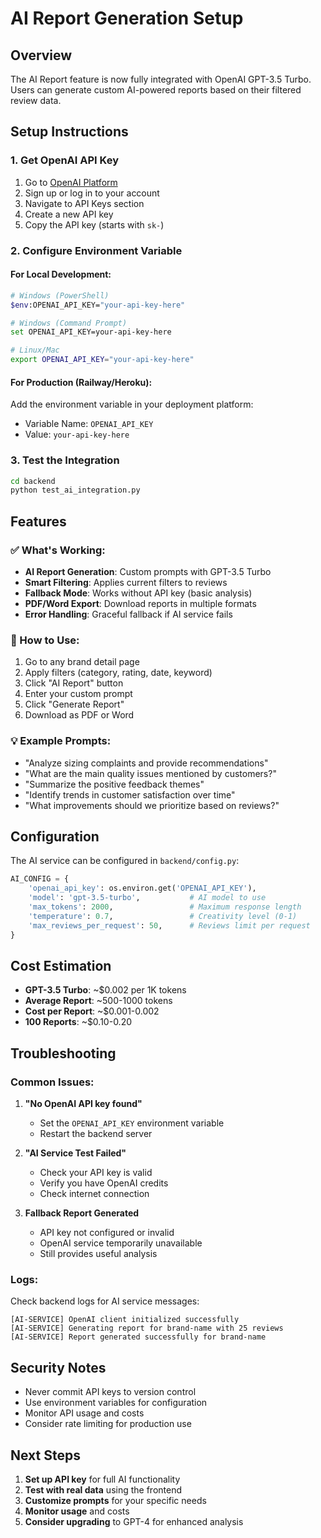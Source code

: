 # AI Report Generation Setup

## Overview
The AI Report feature is now fully integrated with OpenAI GPT-3.5 Turbo. Users can generate custom AI-powered reports based on their filtered review data.

## Setup Instructions

### 1. Get OpenAI API Key
1. Go to [OpenAI Platform](https://platform.openai.com/)
2. Sign up or log in to your account
3. Navigate to API Keys section
4. Create a new API key
5. Copy the API key (starts with `sk-`)

### 2. Configure Environment Variable

#### For Local Development:
```bash
# Windows (PowerShell)
$env:OPENAI_API_KEY="your-api-key-here"

# Windows (Command Prompt)
set OPENAI_API_KEY=your-api-key-here

# Linux/Mac
export OPENAI_API_KEY="your-api-key-here"
```

#### For Production (Railway/Heroku):
Add the environment variable in your deployment platform:
- Variable Name: `OPENAI_API_KEY`
- Value: `your-api-key-here`

### 3. Test the Integration
```bash
cd backend
python test_ai_integration.py
```

## Features

### ✅ What's Working:
- **AI Report Generation**: Custom prompts with GPT-3.5 Turbo
- **Smart Filtering**: Applies current filters to reviews
- **Fallback Mode**: Works without API key (basic analysis)
- **PDF/Word Export**: Download reports in multiple formats
- **Error Handling**: Graceful fallback if AI service fails

### 🎯 How to Use:
1. Go to any brand detail page
2. Apply filters (category, rating, date, keyword)
3. Click "AI Report" button
4. Enter your custom prompt
5. Click "Generate Report"
6. Download as PDF or Word

### 💡 Example Prompts:
- "Analyze sizing complaints and provide recommendations"
- "What are the main quality issues mentioned by customers?"
- "Summarize the positive feedback themes"
- "Identify trends in customer satisfaction over time"
- "What improvements should we prioritize based on reviews?"

## Configuration

The AI service can be configured in `backend/config.py`:

```python
AI_CONFIG = {
    'openai_api_key': os.environ.get('OPENAI_API_KEY'),
    'model': 'gpt-3.5-turbo',           # AI model to use
    'max_tokens': 2000,                 # Maximum response length
    'temperature': 0.7,                 # Creativity level (0-1)
    'max_reviews_per_request': 50,      # Reviews limit per request
}
```

## Cost Estimation

- **GPT-3.5 Turbo**: ~$0.002 per 1K tokens
- **Average Report**: ~500-1000 tokens
- **Cost per Report**: ~$0.001-0.002
- **100 Reports**: ~$0.10-0.20

## Troubleshooting

### Common Issues:

1. **"No OpenAI API key found"**
   - Set the `OPENAI_API_KEY` environment variable
   - Restart the backend server

2. **"AI Service Test Failed"**
   - Check your API key is valid
   - Verify you have OpenAI credits
   - Check internet connection

3. **Fallback Report Generated**
   - API key not configured or invalid
   - OpenAI service temporarily unavailable
   - Still provides useful analysis

### Logs:
Check backend logs for AI service messages:
```
[AI-SERVICE] OpenAI client initialized successfully
[AI-SERVICE] Generating report for brand-name with 25 reviews
[AI-SERVICE] Report generated successfully for brand-name
```

## Security Notes

- Never commit API keys to version control
- Use environment variables for configuration
- Monitor API usage and costs
- Consider rate limiting for production use

## Next Steps

1. **Set up API key** for full AI functionality
2. **Test with real data** using the frontend
3. **Customize prompts** for your specific needs
4. **Monitor usage** and costs
5. **Consider upgrading** to GPT-4 for enhanced analysis
